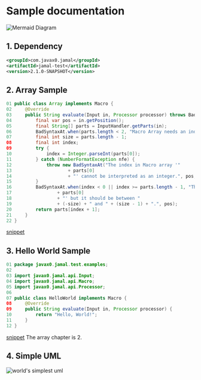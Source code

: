 # Sample documentation





![Mermaid Diagram](./aaa.svg)




## 1. Dependency

```xml
<groupId>com.javax0.jamal</groupId>
<artifactId>jamal-test</artifactId>
<version>2.1.0-SNAPSHOT</version>
```





## 2. Array Sample



```java
01 public class Array implements Macro {
02     @Override
03     public String evaluate(Input in, Processor processor) throws BadSyntax {
04         final var pos = in.getPosition();
05         final String[] parts = InputHandler.getParts(in);
06         BadSyntaxAt.when(parts.length < 2, "Macro Array needs an index and at least one element", pos);
07         final int size = parts.length - 1;
08         final int index;
09         try {
10             index = Integer.parseInt(parts[0]);
11         } catch (NumberFormatException nfe) {
12             throw new BadSyntaxAt("The index in Macro array '"
13                     + parts[0]
14                     + "' cannot be interpreted as an integer.", pos, nfe);
15         }
16         BadSyntaxAt.when(index < 0 || index >= parts.length - 1, "The index in Macro array is '"
17                 + parts[0]
18                 + "' but it should be between "
19                 + (-size) + " and " + (size - 1) + ".", pos);
20         return parts[index + 1];
21     }
22 }

```
[snippet](/Users/verhasp/github/jamal/jamal-test/src/main/java/javax0/jamal/test/examples/Array.java)

## 3. Hello World Sample


```java
01 package javax0.jamal.test.examples;
02 
03 import javax0.jamal.api.Input;
04 import javax0.jamal.api.Macro;
05 import javax0.jamal.api.Processor;
06 
07 public class HelloWorld implements Macro {
08     @Override
09     public String evaluate(Input in, Processor processor) {
10         return "Hello, World!";
11     }
12 }

```
[snippet](/Users/verhasp/github/jamal/jamal-test/src/main/java/javax0/jamal/test/examples/HelloWorld.java)
The array chapter is 2. 

## 4.  Simple UML

![world's simplest uml](sample.svg)
